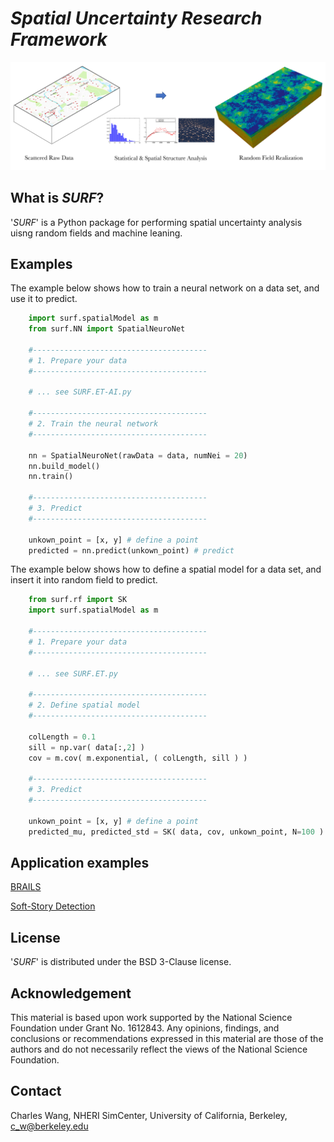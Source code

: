 # <i>Spatial Uncertainty Research Framework</i>

![image](doc/surf.png)

## What is <i>SURF</i>?

'<i>SURF</i>' is a Python package for performing spatial uncertainty analysis uisng random fields and machine leaning.

## Examples

The example below shows how to train a neural network on a data set, and use it to predict.

```python
    import surf.spatialModel as m
    from surf.NN import SpatialNeuroNet

    #---------------------------------------
    # 1. Prepare your data
    #---------------------------------------

    # ... see SURF.ET-AI.py 

    #---------------------------------------
    # 2. Train the neural network
    #---------------------------------------
    
    nn = SpatialNeuroNet(rawData = data, numNei = 20)
    nn.build_model()
    nn.train()

    #---------------------------------------
    # 3. Predict
    #---------------------------------------

    unkown_point = [x, y] # define a point  
    predicted = nn.predict(unkown_point) # predict

```

The example below shows how to define a spatial model for a data set, and insert it into random field to predict.

```python
    from surf.rf import SK
    import surf.spatialModel as m

    #---------------------------------------
    # 1. Prepare your data
    #---------------------------------------

    # ... see SURF.ET.py 

    #---------------------------------------
    # 2. Define spatial model 
    #---------------------------------------

    colLength = 0.1
    sill = np.var( data[:,2] )
    cov = m.cov( m.exponential, ( colLength, sill ) )

    #---------------------------------------
    # 3. Predict
    #---------------------------------------
    
    unkown_point = [x, y] # define a point  
    predicted_mu, predicted_std = SK( data, cov, unkown_point, N=100 )
```

## Application examples

[BRAILS](https://github.com/NHERI-SimCenter/BRAILS)

[Soft-Story Detection](https://github.com/charlesxwang/Soft-Story-Detection)

## License

'<i>SURF</i>' is distributed under the BSD 3-Clause license.

## Acknowledgement

This material is based upon work supported by the National Science Foundation under Grant No. 1612843. Any opinions, findings, and conclusions or recommendations expressed in this material are those of the authors and do not necessarily reflect the views of the National Science Foundation.

## Contact

Charles Wang, NHERI SimCenter, University of California, Berkeley, c_w@berkeley.edu